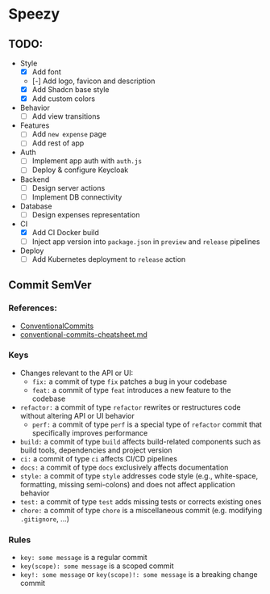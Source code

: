 # Speezy

## TODO:

- Style
    - [x] Add font
    - [-] Add logo, favicon and description
    - [x] Add Shadcn base style
    - [x] Add custom colors
- Behavior
    - [ ] Add view transitions
- Features
    - [ ] Add `new expense` page
    - [ ] Add rest of app
- Auth
    - [ ] Implement app auth with `auth.js`
    - [ ] Deploy & configure Keycloak
- Backend
    - [ ] Design server actions
    - [ ] Implement DB connectivity
- Database
    - [ ] Design expenses representation
- CI
    - [x] Add CI Docker build
    - [ ] Inject app version into `package.json` in `preview` and `release` pipelines
- Deploy
    - [ ] Add Kubernetes deployment to `release` action

## Commit SemVer

### References:

- [ConventionalCommits](https://www.conventionalcommits.org/en/v1.0.0/)
- [conventional-commits-cheatsheet.md](https://gist.github.com/qoomon/5dfcdf8eec66a051ecd85625518cfd13)

### Keys

- Changes relevant to the API or UI:
    - `fix:` a commit of type `fix` patches a bug in your codebase
    - `feat:` a commit of type `feat` introduces a new feature to the codebase
- `refactor:` a commit of type `refactor` rewrites or restructures code without altering API or UI behavior
    - `perf:` a commit of type `perf` is a special type of `refactor` commit that specifically improves performance
- `build:` a commit of type `build` affects build-related components such as build tools, dependencies and project version
- `ci:` a commit of type `ci` affects CI/CD pipelines
- `docs:` a commit of type `docs` exclusively affects documentation
- `style:` a commit of type `style` addresses code style (e.g., white-space, formatting, missing semi-colons) and does not affect application behavior
- `test:` a commit of type `test` adds missing tests or corrects existing ones
- `chore:` a commit of type `chore` is a miscellaneous commit (e.g. modifying `.gitignore`, ...)

### Rules

- `key: some message` is a regular commit
- `key(scope): some message` is a scoped commit
- `key!: some message` or `key(scope)!: some message` is a breaking change commit
